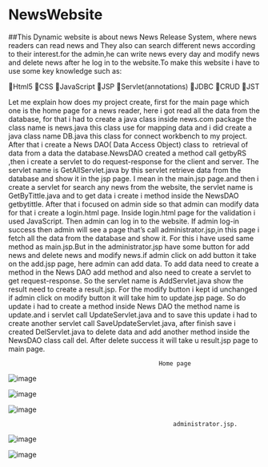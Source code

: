 # NewsWebsite
##This Dynamic website is about news News Release System, where news readers can read news and They also can search different news according to their interest.for the admin,he can write news every day and modify news and delete news after he log in to the website.To make this website i have to use some key knowledge such as:

Html5
CSS
JavaScript 
JSP
Servlet(annotations)
JDBC
CRUD
JST


Let me explain how does my project create, first for the main page which one is the home page for a news reader, here i got read all the data from the database, for that i had to create a java class inside news.com package the class name is news.java this class use for mapping data and i did create a java class name DB.java this class for connect workbench to my project. After that i create a News DAO( Data Access Object) class to  retrieval of data from a data the database.NewsDAO created a method call getbyRS ,then i create a servlet to do request-response for the client and server. The servlet name is GetAllServlet.java by this servlet retrieve data from the database and show it in the jsp page. I mean in the main.jsp page.and then i create a servlet for search any news from the website, the servlet name is GetByTittle.java and to get data i create i method inside the NewsDAO getbytittle. After that i focused on admin side so that admin can modify data  for that i create a login.html page. Inside login.html page for the validation i used JavaScript. Then admin can log in to the website. If admin log-in success then admin will see a page that’s call administrator.jsp,in this page i fetch all the data from the database and show it. For this i have used same method as main.jsp.But in the administrator.jsp have some button for add news and delete news and modify news.if admin click on add button it take on the add.jsp page, here admin can add data. To add data need to create a method in the News DAO add method and also need to create a servlet to get request-response. So the servlet name is AddServlet.java show the result need to create a result.jsp. For the modify button i kept id unchanged if admin click on modify button it will take him to update.jsp page. So do update i had to create a method inside News DAO the method name is update.and i servlet call UpdateServlet.java and to save this update i had to create another servlet call SaveUpdateServlet.java, after finish save i created DelServlet.java to delete data and add another method inside the NewsDAO class call del. After delete success it will take u result.jsp page to main page.


                                              Home page
![image](https://user-images.githubusercontent.com/62865086/121635777-a797ec00-caa8-11eb-9b82-ca82f8dc7f03.png)


![image](https://user-images.githubusercontent.com/62865086/121635800-aff02700-caa8-11eb-8102-996585d5c0ab.png)


![image](https://user-images.githubusercontent.com/62865086/121635851-c6967e00-caa8-11eb-8eeb-1f259517523e.png)


                                                  administrator.jsp.    
![image](https://user-images.githubusercontent.com/62865086/121635872-d2824000-caa8-11eb-8c51-b3e879b74821.png)





![image](https://user-images.githubusercontent.com/62865086/121635887-d8782100-caa8-11eb-9e51-07bff30a5ec4.png)


